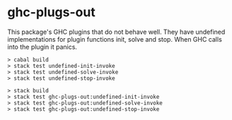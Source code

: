 # ghc-plugs-out
This package's GHC plugins that do not behave well. They have undefined
implementations for plugin functions init, solve and stop. When GHC calls into
the plugin it panics.

```
> cabal build
> stack test undefined-init-invoke
> stack test undefined-solve-invoke
> stack test undefined-stop-invoke
```

```
> stack build
> stack test ghc-plugs-out:undefined-init-invoke
> stack test ghc-plugs-out:undefined-solve-invoke
> stack test ghc-plugs-out:undefined-stop-invoke
```
